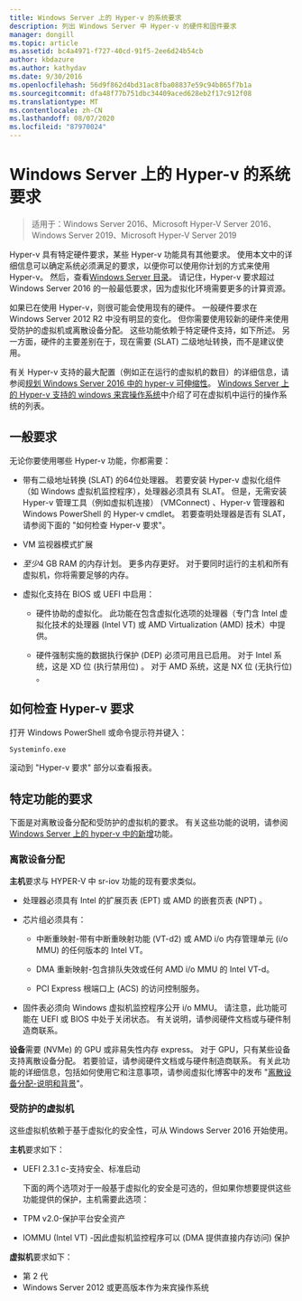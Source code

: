 ```yaml
---
title: Windows Server 上的 Hyper-v 的系统要求
description: 列出 Windows Server 中 Hyper-v 的硬件和固件要求
manager: dongill
ms.topic: article
ms.assetid: bc4a4971-f727-40cd-91f5-2ee6d24b54cb
author: kbdazure
ms.author: kathydav
ms.date: 9/30/2016
ms.openlocfilehash: 56d9f862d4bd31ac8fba08837e59c94b865f7b1a
ms.sourcegitcommit: dfa48f77b751dbc34409aced628eb2f17c912f08
ms.translationtype: MT
ms.contentlocale: zh-CN
ms.lasthandoff: 08/07/2020
ms.locfileid: "87970024"
---
```

# <a name="system-requirements-for-hyper-v-on-windows-server"></a>Windows Server 上的 Hyper-v 的系统要求

>适用于：Windows Server 2016、Microsoft Hyper-V Server 2016、Windows Server 2019、Microsoft Hyper-V Server 2019

Hyper-v 具有特定硬件要求，某些 Hyper-v 功能具有其他要求。 使用本文中的详细信息可以确定系统必须满足的要求，以便你可以使用你计划的方式来使用 Hyper-v。 然后，查看[Windows Server 目录](https://www.windowsservercatalog.com/)。 请记住，Hyper-v 要求超过 Windows Server 2016 的一般最低要求，因为虚拟化环境需要更多的计算资源。

如果已在使用 Hyper-v，则很可能会使用现有的硬件。 一般硬件要求在 Windows Server 2012 R2 中没有明显的变化。  但你需要使用较新的硬件来使用受防护的虚拟机或离散设备分配。 这些功能依赖于特定硬件支持，如下所述。 另一方面，硬件的主要差别在于，现在需要 (SLAT) 二级地址转换，而不是建议使用。

有关 Hyper-v 支持的最大配置（例如正在运行的虚拟机的数目）的详细信息，请参阅[规划 Windows Server 2016 中的 hyper-v 可伸缩性](plan/Plan-for-Hyper-V-scalability-in-Windows-Server-2016.md)。 [Windows Server 上的 Hyper-v 支持的 windows 来宾操作系统](Supported-Windows-guest-operating-systems-for-Hyper-V-on-Windows.md)中介绍了可在虚拟机中运行的操作系统的列表。

## <a name="general-requirements"></a>一般要求

无论你要使用哪些 Hyper-v 功能，你都需要：

- 带有二级地址转换 (SLAT) 的64位处理器。 若要安装 Hyper-v 虚拟化组件（如 Windows 虚拟机监控程序），处理器必须具有 SLAT。 但是，无需安装 Hyper-v 管理工具（例如虚拟机连接） (VMConnect) 、Hyper-v 管理器和 Windows PowerShell 的 Hyper-v cmdlet。 若要查明处理器是否有 SLAT，请参阅下面的 "如何检查 Hyper-v 要求"。

- VM 监视器模式扩展

- *至少*4 GB RAM 的内存计划。 更多内存更好。 对于要同时运行的主机和所有虚拟机，你将需要足够的内存。

- 虚拟化支持在 BIOS 或 UEFI 中启用：

  - 硬件协助的虚拟化。 此功能在包含虚拟化选项的处理器（专门含 Intel 虚拟化技术的处理器 (Intel VT) 或 AMD Virtualization (AMD) 技术）中提供。

  - 硬件强制实施的数据执行保护 (DEP) 必须可用且已启用。 对于 Intel 系统，这是 XD 位 (执行禁用位) 。 对于 AMD 系统，这是 NX 位 (无执行位) 。

## <a name="how-to-check-for-hyper-v-requirements"></a>如何检查 Hyper-v 要求

打开 Windows PowerShell 或命令提示符并键入：

```cmd
Systeminfo.exe
```

滚动到 "Hyper-v 要求" 部分以查看报表。

## <a name="requirements-for-specific-features"></a>特定功能的要求

下面是对离散设备分配和受防护的虚拟机的要求。 有关这些功能的说明，请参阅[Windows Server 上的 hyper-v 中的新增](What-s-new-in-Hyper-V-on-Windows.md)功能。

### <a name="discrete-device-assignment"></a>离散设备分配

**主机**要求与 HYPER-V 中 sr-iov 功能的现有要求类似。

- 处理器必须具有 Intel 的扩展页表 (EPT) 或 AMD 的嵌套页表 (NPT) 。

- 芯片组必须具有：

  - 中断重映射-带有中断重映射功能 (VT-d2) 或 AMD i/o 内存管理单元 (i/o MMU) 的任何版本的 Intel VT。

  - DMA 重新映射-包含排队失效或任何 AMD i/o MMU 的 Intel VT-d。

  - PCI Express 根端口上 (ACS) 的访问控制服务。

- 固件表必须向 Windows 虚拟机监控程序公开 i/o MMU。 请注意，此功能可能在 UEFI 或 BIOS 中处于关闭状态。 有关说明，请参阅硬件文档或与硬件制造商联系。

**设备**需要 (NVMe) 的 GPU 或非易失性内存 express。 对于 GPU，只有某些设备支持离散设备分配。 若要验证，请参阅硬件文档或与硬件制造商联系。 有关此功能的详细信息，包括如何使用它和注意事项，请参阅虚拟化博客中的发布 "[离散设备分配-说明和背景](https://blogs.technet.com/b/virtualization/archive/2015/11/19/discrete-device-assignment.aspx)"。

### <a name="shielded-virtual-machines"></a>受防护的虚拟机

这些虚拟机依赖于基于虚拟化的安全性，可从 Windows Server 2016 开始使用。

**主机**要求如下：

- UEFI 2.3.1 c-支持安全、标准启动

  下面的两个选项对于一般基于虚拟化的安全是可选的，但如果你想要提供这些功能提供的保护，主机需要此选项：

- TPM v2.0-保护平台安全资产
- IOMMU (Intel VT) -因此虚拟机监控程序可以 (DMA 提供直接内存访问) 保护

**虚拟机**要求如下：

- 第 2 代
- Windows Server 2012 或更高版本作为来宾操作系统

